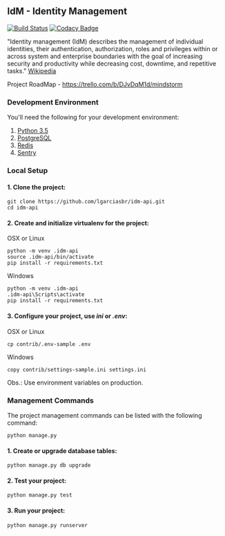 ## IdM - Identity Management

[![Build Status](https://travis-ci.org/lgarciasbr/idm-api.svg?branch=master)](https://travis-ci.org/lgarciasbr/idm-api)
[![Codacy Badge](https://api.codacy.com/project/badge/Grade/6c01f4786068422e9b50575b30f60373)](https://www.codacy.com/app/leandro-garcias/idm-api?utm_source=github.com&amp;utm_medium=referral&amp;utm_content=lgarciasbr/idm-api&amp;utm_campaign=Badge_Grade)

"Identity management (IdM) describes the management of individual identities, their authentication, authorization, roles and privileges within or across system and enterprise boundaries with the goal of increasing security and productivity while decreasing cost, downtime, and repetitive tasks."
[Wikipedia](https://en.wikipedia.org/wiki/Identity_management_system)

Project RoadMap - https://trello.com/b/DJvDqM1d/mindstorm

### Development Environment

You'll need the following for your development environment:

1. [Python 3.5](http://www.python.org/)
2. [PostgreSQL](https://www.postgresql.org/)
3. [Redis](http://redis.io/)
4. [Sentry](https://sentry.io)

### Local Setup

#### 1. Clone the project:

```console
git clone https://github.com/lgarciasbr/idm-api.git
cd idm-api
```

#### 2. Create and initialize virtualenv for the project:

OSX or Linux
```console
python -m venv .idm-api
source .idm-api/bin/activate
pip install -r requirements.txt
```

Windows
```console
python -m venv .idm-api
.idm-api\Scripts\activate
pip install -r requirements.txt
```

#### 3. Configure your project, use *ini* or *.env*:

OSX or Linux
```console
cp contrib/.env-sample .env
```

Windows
```console
copy contrib/settings-sample.ini settings.ini
```

Obs.: Use environment variables on production.

### Management Commands

The project management commands can be listed with the following command:

```console
python manage.py
```

#### 1. Create or upgrade database tables:

```console
python manage.py db upgrade
```

#### 2. Test your project:

```console
python manage.py test
```


#### 3. Run your project:

```console
python manage.py runserver
```
